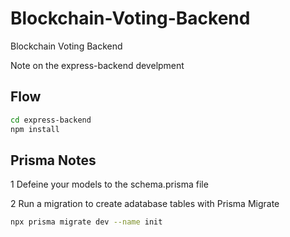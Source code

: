 # Blockchain-Voting-Backend
Blockchain Voting Backend

Note on the express-backend develpment

## Flow

```bash
cd express-backend
npm install
```

## Prisma Notes

1 Defeine your models to the schema.prisma file

2 Run a migration to create adatabase tables with Prisma Migrate

```bash
npx prisma migrate dev --name init
```




